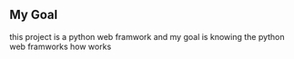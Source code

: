 ## My Goal
this project is a python web framwork and my goal is knowing the python web framworks how works
